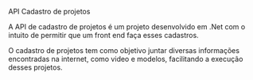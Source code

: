 API Cadastro de projetos 

A API de cadastro de projetos é um projeto desenvolvido em .Net com o intuito de permitir que um front end faça esses cadastros.

O cadastro de projetos tem como objetivo juntar diversas informações encontradas na internet, como video e modelos, facilitando a execução desses projetos.
